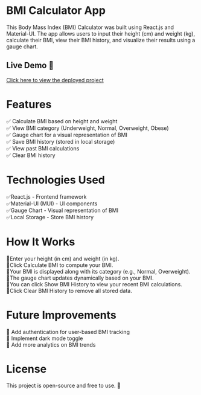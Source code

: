 <h1>BMI Calculator App</h1>
This Body Mass Index (BMI) Calculator was built using React.js and Material-UI. The app allows users to input their height (cm) and weight (kg), calculate their BMI, view their BMI history, and visualize their results using a gauge chart.

## Live Demo 🚀
[Click here to view the deployed project](https://bmicalculator-gamma-seven.vercel.app/)


<h1>Features</h1>
✅ Calculate BMI based on height and weight<br>
✅ View BMI category (Underweight, Normal, Overweight, Obese)<br>
✅ Gauge chart for a visual representation of BMI<br>
✅ Save BMI history (stored in local storage)<br>
✅ View past BMI calculations<br>
✅ Clear BMI history<br>

<h1>Technologies Used</h1>
✅React.js - Frontend framework<br>
✅Material-UI (MUI) - UI components<br>
✅Gauge Chart - Visual representation of BMI<br>
✅Local Storage - Store BMI history<br>

<h1>How It Works</h1>
🔹Enter your height (in cm) and weight (in kg).<br>
🔹Click Calculate BMI to compute your BMI.<br>
🔹Your BMI is displayed along with its category (e.g., Normal, Overweight).<br>
🔹The gauge chart updates dynamically based on your BMI.<br>
🔹You can click Show BMI History to view your recent BMI calculations.<br>
🔹Click Clear BMI History to remove all stored data.<br>

<h1>Future Improvements</h1>
🔹 Add authentication for user-based BMI tracking<br>
🔹 Implement dark mode toggle<br>
🔹 Add more analytics on BMI trends<br>

<h1>License</h1>
This project is open-source and free to use. 🚀
